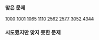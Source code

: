 ### 맞은 문제
[1000](./1000번~1099번/1000번%20-%20A+B) 
[1001](./1000번~1099번/1001번%20-%20A-B) 
[1065](./1000번~1099번/1065번%20-%20한수) 
[1110](./1100번~1199번/1110번%20-%20더하기%20사이클) 
[2562](./2500번~2599번/2562번%20-%20최댓값) 
[2577](./2500번~2599번/2577번%20-%20숫자의%20개수) 
[3052](./3000번~3099번/3052번%20-%20나머지) 
[4344](./4300번~4399번/4344번%20-%20평균은%20넘겠지) 
<!--Solved-->
### 시도했지만 맞지 못한 문제
<!--Tried-->
